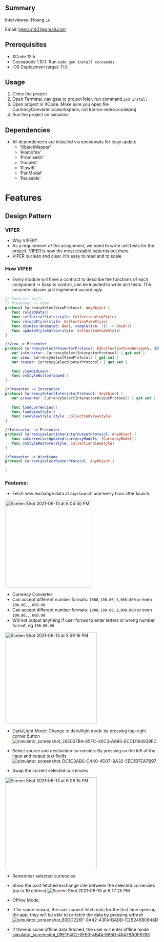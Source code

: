 ## Summary

Interviewee: Hoang Lu

Email: tyler.lu1401@gmail.com

## Prerequisites
* XCode 12.5.
* Cocoapods 1.10.1. Run `sudo gem install cocoapods`.
* iOS Deployment target: 11.0

## Usage
1. Clone the project
2. Open Terminal, navigate to project foler, run command `pod install`
3. Open project in XCode. Make sure you open file CurrencyConverter.xcworkspace, not karros-video.xcodeproj
4. Run the project on simulator

## Dependencies
* All dependencies are installed via cocoapods for easy update
  * 'ObjectMapper'
  * 'Alamofire'
  * 'PromiseKit'
  * 'SnapKit'
  * 'R.swift'
  * 'PanModal'
  * 'Reusable'

Features
=======

## Design Pattern
 ### VIPER
 * Why VIPER?
  * As a requirement of the assignment, we need to write unit tests for the project. VIPER is now the most testable patterns out there.
  * VIPER is clean and clear. It's easy to read and to scale.
  

 ### How VIPER
 * Every module will have a contract to describe the functions of each component -> Easy to control, can be injected to write unit tests. The concrete classes just implement accordingly
 ```swift
// Contract.swift
// Presenter -> View
protocol CurrencySelectViewProtocol: AnyObject {
    func reloadData()
    func setInitialStyle(style: CollectionViewStyle)
    func reloadStyle(style: CollectionViewStyle)
    func dismiss(animated: Bool, completion: (() -> Void)?)
    func updateStyleButton(style: CollectionViewStyle)
}

//View -> Presenter
protocol CurrencySelectPresenterProtocol: UICollectionViewDelegate, UICollectionViewDataSource {
    var interactor: CurrencySelectInteractorProtocol? { get set }
    var view: CurrencySelectViewProtocol? { get set }
    var router: CurrencySelectRouterProtocol? { get set }
    
    func viewDidLoad()
    func onStyleButtonTapped()
}

//Presenter -> Interactor
protocol CurrencySelectInteractorProtocol: AnyObject {
    var presenter: CurrencySelectInteractorOutputProtocol? { get set }
    
    func loadCurrencies()
    func loadViewStyle()
    func saveViewStyle(style: CollectionViewStyle)
}

//Interactor -> Presenter
protocol CurrencySelectInteractorOutputProtocol: AnyObject {
    func onCurrenciesUpdated(currencyModels: [CurrencyModel])
    func onStyleRestore(style: CollectionViewStyle)
}

//Presenter -> Wireframe
protocol CurrencySelectRouterProtocol: AnyObject {
    
}
 ```

### Features:
* Fetch new exchange data at app launch and every hour after launch:
 <img width="285" alt="Screen Shot 2021-06-13 at 6 04 50 PM" src="https://user-images.githubusercontent.com/20063699/121804719-f5ac1b80-cc71-11eb-8e3c-a5ae33a6a7be.png">
 
* Currency Converter:
 * Can accept different number formats: `1000`, `100.00`, `1,000,000` or even `100,00,,,000.00`
 * Can accept different number formats: `1000`, `100.00`, `1,000,000` or even `100,00,,,000.00`
 * Will not output anything if user forces to enter letters or wrong number format, eg `100.00.00`
<img width="300" alt="Screen Shot 2021-06-13 at 5 59 16 PM" src="https://user-images.githubusercontent.com/20063699/121804557-20e23b00-cc71-11eb-8e18-f24c63de4808.png">

* Dark/Light Mode: Change to dark/light mode by pressing top-right corner button
![simulator_screenshot_26E037BA-85FC-40C3-A886-6CCD194939FC](https://user-images.githubusercontent.com/20063699/121804746-1b392500-cc72-11eb-9379-c682ea47a009.png)

* Select source and destination currencies: By pressing on the left of the input and output text fields
![simulator_screenshot_DC1C3AB6-C440-4D07-9A32-5EC1B7EA7B97](https://user-images.githubusercontent.com/20063699/121804821-71a66380-cc72-11eb-9f24-9135bab6d0be.png)

* Swap the current selected currencies
<img width="300" alt="Screen Shot 2021-06-13 at 6 08 15 PM" src="https://user-images.githubusercontent.com/20063699/121804812-63f0de00-cc72-11eb-8f91-8855d550c153.png">

* Remember selected currencies:
* Show the past fetched exchange rate between the selected currencies (up to 10 entries)
![Screen Shot 2021-06-13 at 6 17 25 PM](https://user-images.githubusercontent.com/20063699/121805072-b2eb4300-cc73-11eb-8cdd-29d4a9dc3c10.png)

* Offline Mode:
 * If for some reason, the user cannot fetch data for the first time opening the app, they will be able to re-fetch the data by pressing refresh 
![simulator_screenshot_80DD226F-0A42-43FA-BADD-C2B246B0846D](https://user-images.githubusercontent.com/20063699/121804902-e2e61680-cc72-11eb-9693-e35367e3d6a9.png)
 * If there is some offline data fetched, the user will enter offline mode
[simulator_screenshot_09E1F4C2-0FE0-4B4A-885D-4547BA0F8763](https://user-images.githubusercontent.com/20063699/121805041-8df6d000-cc73-11eb-8190-f0bfb2fe2bfa.png)







